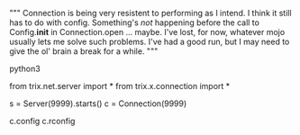 """
Connection is being very resistent to performing as I intend. I think
it still has to do with config. Something's *not* happening before
the call to Config.__init__ in Connection.open ... maybe. I've lost,
for now, whatever mojo usually lets me solve such problems. I've had
a good run, but I may need to give the ol' brain a break for a while.
"""

python3

from trix.net.server import *
from trix.x.connection import *

s = Server(9999).starts()
c = Connection(9999)

c.config
c.rconfig


